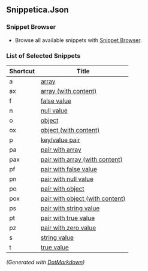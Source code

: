 ## Snippetica\.Json

### Snippet Browser

* Browse all available snippets with [Snippet Browser](http://pihrt.net/snippetica/snippets?engine=vscode&language=json)\.

### List of Selected Snippets

Shortcut|Title
--------|-----
a|[array](Array.snippet)
ax|[array (with content)](ArrayWithContent.snippet)
f|[false value](FalseValue.snippet)
n|[null value](NullValue.snippet)
o|[object](Object.snippet)
ox|[object (with content)](ObjectWithContent.snippet)
p|[key/value pair](Pair.snippet)
pa|[pair with array](PairWithArray.snippet)
pax|[pair with array (with content)](PairWithArrayWithContent.snippet)
pf|[pair with false value](PairWithFalseValue.snippet)
pn|[pair with null value](PairWithNullValue.snippet)
po|[pair with object](PairWithObject.snippet)
pox|[pair with object (with content)](PairWithObjectWithContent.snippet)
ps|[pair with string value](PairWithStringValue.snippet)
pt|[pair with true value](PairWithTrueValue.snippet)
pz|[pair with zero value](PairWithZeroValue.snippet)
s|[string value](StringValue.snippet)
t|[true value](TrueValue.snippet)

*\(Generated with [DotMarkdown](http://github.com/JosefPihrt/DotMarkdown)\)*